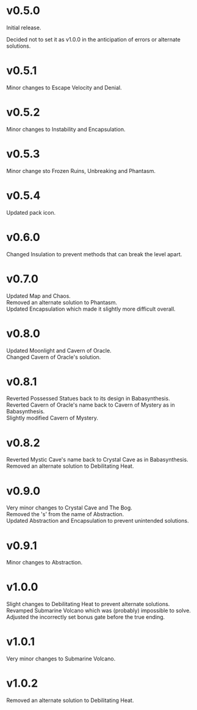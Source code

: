 # v0.5.0
Initial release.

Decided not to set it as v1.0.0 in the anticipation of errors or alternate solutions.

# v0.5.1
Minor changes to Escape Velocity and Denial.

# v0.5.2
Minor changes to Instability and Encapsulation.

# v0.5.3
Minor change sto Frozen Ruins, Unbreaking and Phantasm.

# v0.5.4
Updated pack icon.

# v0.6.0
Changed Insulation to prevent methods that can break the level apart.

# v0.7.0
Updated Map and Chaos.    
Removed an alternate solution to Phantasm.    
Updated Encapsulation which made it slightly more difficult overall.

# v0.8.0
Updated Moonlight and Cavern of Oracle.    
Changed Cavern of Oracle's solution.

# v0.8.1
Reverted Possessed Statues back to its design in Babasynthesis.    
Reverted Cavern of Oracle's name back to Cavern of Mystery as in Babasynthesis.    
Slightly modified Cavern of Mystery.

# v0.8.2
Reverted Mystic Cave's name back to Crystal Cave as in Babasynthesis.    
Removed an alternate solution to Debilitating Heat.

# v0.9.0
Very minor changes to Crystal Cave and The Bog.    
Removed the 's' from the name of Abstraction.    
Updated Abstraction and Encapsulation to prevent unintended solutions.

# v0.9.1
Minor changes to Abstraction.

# v1.0.0
Slight changes to Debilitating Heat to prevent alternate solutions.    
Revamped Submarine Volcano which was (probably) impossible to solve.    
Adjusted the incorrectly set bonus gate before the true ending.

# v1.0.1
Very minor changes to Submarine Volcano.

# v1.0.2
Removed an alternate solution to Debilitating Heat.
